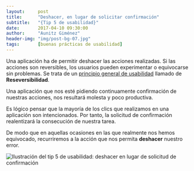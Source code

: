 ```yaml
---
layout:     post
title:      "Deshacer, en lugar de solicitar confirmación"
subtitle:   "{Tip 5 de usabilidad}"
date:       2017-04-10 09:30:00
author:     "Aunitz Giménez"
header-img: "img/post-bg-07.jpg"
tags:       [buenas prácticas de usabilidad]
---
```


<p>Una aplicación ha de permitir deshacer las acciones realizadas. Si las acciones son reversibles, los usuarios pueden experimentar o equivocarse sin problemas. Se trata de un <a href="{{ site.baseurl }}/principios-usabilidad/">principio general de usabilidad</a> llamado de <strong>Reseversibilidad</strong>.</p>

<p>Una aplicación que nos esté pidiendo continuamente confirmación de nuestras acciones, nos resultará molesta y poco productiva.</p>

<p>Es lógico pensar que la mayoría de los clics que realizamos en una aplicación son intencionados. Por tanto, la solicitud de confirmación realentizará la consecución de nuestra tarea.</p>

<p>De modo que en aquellas ocasiones en las que realmente nos hemos equivocado, recurriremos a la acción que nos permita <strong>deshacer</strong> nuestro error.</p>

<p><img src="{{ site.baseurl }}/img/tip-5-deshacer.png" loading="lazy" alt="Ilustración del tip 5 de usabilidad: deshacer en lugar de solicitud de confirmación"></p>